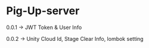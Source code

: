 # Pig-Up-server

0.0.1 -> JWT Token & User Info   
  
0.0.2 -> Unity Cloud Id, Stage Clear Info, lombok setting
